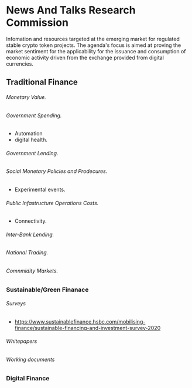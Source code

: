 # News And Talks Research Commission

Infomation and resources targeted at the emerging market for regulated stable crypto token projects. The agenda's focus is aimed at proving the market sentiment for the applicability for the 
issuance and consumption of economic activity driven from the exchange provided from digital currencies. 

## Traditional Finance
###### Monetary Value.

###### Government Spending.
* Automation 
* digital health.

###### Government Lending.

###### Social Monetary Policies and Prodecures.
* Experimental events.

###### Public Infastructure Operations Costs.
* Connectivity.

###### Inter-Bank Lending.

###### National Trading.

###### Comnmidity Markets.


### Sustainable/Green Finanace
###### Surveys
* https://www.sustainablefinance.hsbc.com/mobilising-finance/sustainable-financing-and-investment-survey-2020

###### Whitepapers
###### Working documents


### Digital Finance
